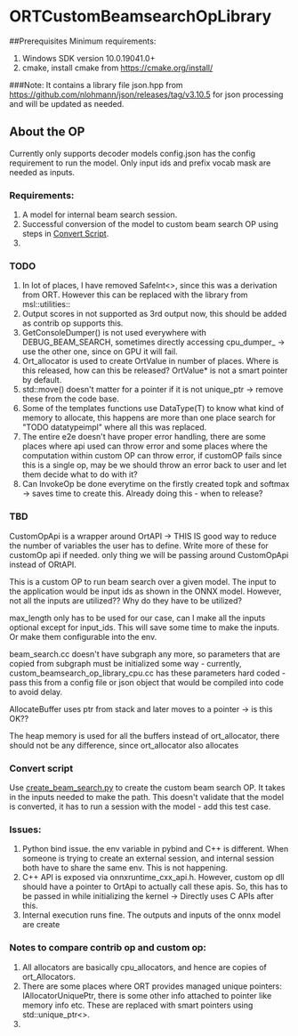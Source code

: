 # ORTCustomBeamsearchOpLibrary

##Prerequisites
Minimum requirements:
1. Windows SDK version 10.0.19041.0+
2. cmake, install cmake from https://cmake.org/install/

###Note:
It contains a library file json.hpp from https://github.com/nlohmann/json/releases/tag/v3.10.5 for json processing and will be updated as needed.


## About the OP
Currently only supports decoder models
config.json has the config requirement to run the model. Only input ids and prefix vocab mask are needed as inputs. 


### Requirements:
1. A model for internal beam search session.
2. Successful conversion of the model to custom beam search OP using steps in [Convert Script](#convert-script). 
3. 


### TODO
1. In lot of places, I have removed SafeInt<>, since this was a derivation from ORT. 
However this can be replaced with the library from msl::utilities::
2. Output scores in not supported as 3rd output now, this should be added as contrib op supports this.
3. GetConsoleDumper() is not used everywhere with DEBUG_BEAM_SEARCH, sometimes directly accessing cpu_dumper_ -> use the other one, since on GPU it will fail. 
4. Ort_allocator is used to create OrtValue in number of places. Where is this released, how can this be released? OrtValue* is not a smart pointer by default.
5. std::move() doesn't matter for a pointer if it is not unique_ptr -> remove these from the code base. 
6. Some of the templates functions use DataType(T) to know what kind of memory to allocate, this happens are more than one place
search for "TODO datatypeimpl" where all this was replaced.
7. The entire e2e doesn't have proper error handling, there are some places where api used can throw error and some places where the computation 
within custom OP can throw error, if customOP fails since this is a single op, may be we should throw an error back to user and let them decide what to do with it?
8. Can InvokeOp be done everytime on the firstly created topk and softmax -> saves time to create this. Already doing this - when to release?


### TBD
CustomOpApi is a wrapper around OrtAPI -> THIS IS good way to reduce the number of variables the user has to define.
Write more of these for customOp api if needed. only thing we will be passing around CustomOpApi instead of ORtAPI.

This is a custom OP to run beam search over a given model. The input to the application would be input ids as shown in the ONNX model.
However, not all the inputs are utilized?? Why do they have to be utilized?

max_length only has to be used for our case, can I make all the inputs optional except for input_ids.  This will save some time to make 
the inputs. Or make them configurable into the env.

beam_search.cc doesn't have subgraph any more, so parameters that are copied from subgraph must be initialized some way - currently, custom_beamsearch_op_library_cpu.cc has these parameters hard coded - pass this from a config file or json object that would be compiled into code to avoid delay.

AllocateBuffer uses ptr from stack and later moves to a pointer -> is this OK??

The heap memory is used for all the buffers instead of ort_allocator, there should not be any difference, since ort_allocator also allocates


### Convert script 
Use [create_beam_search.py](create_beam_search.py) to create the custom beam search OP. It takes in the inputs needed to make the path. This doesn't validate that the model is converted, it has to run a session with the model - add this test case. 


### Issues:
1. Python bind issue. the env variable in pybind and C++ is different. When someone is trying to create an external session, and internal session both have to share the same env. This is not happening. 
2. C++ API is exposed via onnxruntime_cxx_api.h. However, custom op dll should have a pointer to OrtApi to actually call these apis. So, this has to be passed in while initializing the kernel -> Directly uses C APIs after this. 
3. Internal execution runs fine. The outputs and inputs of the onnx model are create


### Notes to compare contrib op and custom op:
1. All allocators are basically cpu_allocators, and hence are copies of ort_Allocators.
2. There are some places where ORT provides managed unique pointers: IAllocatorUniquePtr, there is some other info attached to pointer like memory info etc. These are replaced with smart pointers using std::unique_ptr<>.
3. 